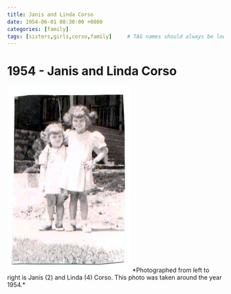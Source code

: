 ```yaml
---
title: Janis and Linda Corso
date: 1954-06-01 08:30:00 +0800
categories: [family]
tags: [sisters,girls,corso,family]     # TAG names should always be lowercase
---
```

# 1954 - Janis and Linda Corso

<img src="https://raw.githubusercontent.com/corsokalte/corsokalte.github.io/main/_posts/images/Janis%20(2)%20and%20Linda%20(4)%201954.png" alt="1954">
*Photographed from left to right is Janis (2) and Linda (4) Corso. This photo was taken around the year 1954.*
